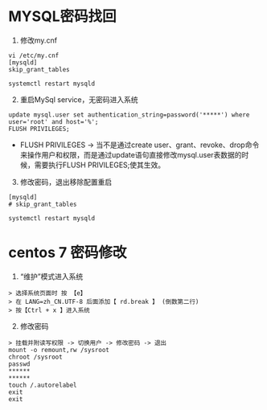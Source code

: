 # MYSQL密码找回
1. 修改my.cnf
```
vi /etc/my.cnf
[mysqld]
skip_grant_tables 

systemctl restart mysqld
```
2. 重启MySql service，无密码进入系统
```
update mysql.user set authentication_string=password('*****') where user='root' and host='%';
FLUSH PRIVILEGES; 
```
- FLUSH PRIVILEGES -> 当不是通过create user、grant、revoke、drop命令来操作用户和权限，而是通过update语句直接修改mysql.user表数据的时候，需要执行FLUSH PRIVILEGES;使其生效。

3. 修改密码，退出移除配置重启
```
[mysqld]
# skip_grant_tables 

systemctl restart mysqld
```

# centos 7 密码修改

1. “维护”模式进入系统
```
> 选择系统页面时 按 【e】
> 在 LANG=zh_CN.UTF-8 后面添加【 rd.break 】 (倒数第二行)
> 按【Ctrl + x 】进入系统
```
2. 修改密码
```
> 挂载并附读写权限 -> 切换用户 -> 修改密码 -> 退出
mount -o remount,rw /sysroot
chroot /sysroot
passwd 
******
******
touch /.autorelabel
exit
exit
```
